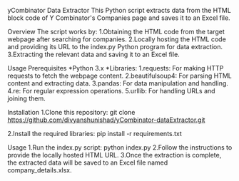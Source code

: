 yCombinator Data Extractor
This Python script extracts data from the HTML block code of Y Combinator's Companies page and saves it to an Excel file.

Overview
The script works by:
1.Obtaining the HTML code from the target webpage after searching for companies.
2.Locally hosting the HTML code and providing its URL to the index.py Python program for data extraction.
3.Extracting the relevant data and saving it to an Excel file.

Usage
Prerequisites
*Python 3.x
*Libraries: 
1.requests: For making HTTP requests to fetch the webpage content.
2.beautifulsoup4: For parsing HTML content and extracting data.
3.pandas: For data manipulation and handling.
4.re: For regular expression operations.
5.urllib: For handling URLs and joining them.

Installation
1.Clone this repository:
git clone https://github.com/divyanshunishad/yCombinator-dataExtractor.git

2.Install the required libraries:
pip install -r requirements.txt


Usage
1.Run the index.py script:
python index.py
2.Follow the instructions to provide the locally hosted HTML URL.
3.Once the extraction is complete, the extracted data will be saved to an Excel file named company_details.xlsx.


